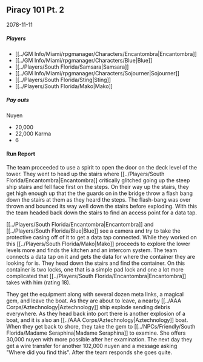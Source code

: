 ## Piracy 101 Pt. 2
2078-11-11
##### Players
- [[../GM Info/Miami/rpgmanager/Characters/Encantombra|Encantombra]]
- [[../GM Info/Miami/rpgmanager/Characters/Blue|Blue]]
- [[../Players/South Florida/Samsara|Samsara]]
- [[../GM Info/Miami/rpgmanager/Characters/Sojourner|Sojourner]]
- [[../Players/South Florida/Sting|Sting]]
- [[../Players/South Florida/Mako|Mako]]
##### Pay outs
Nuyen
- 20,000
- 22,000
Karma
- 6

#### Run Report
The team proceeded to use a spirit to open the door on the deck level of the tower. They went to head up the stairs where [[../Players/South Florida/Encantombra|Encantombra]] critically glitched going up the steep ship stairs and fell face first on the steps. On their way up the stairs, they get high enough up that the the guards on in the bridge throw a flash bang down the stairs at them as they heard the steps. The flash-bang was over thrown and bounced its way well down the stairs before exploding. With this the team headed back down the stairs to find an access point for a data tap.

[[../Players/South Florida/Encantombra|Encantombra]] and [[../Players/South Florida/Blue|Blue]] see a camera and try to take the protective casing off of it to get a data tap connected. While they worked on this [[../Players/South Florida/Mako|Mako]] proceeds to explore the lower levels more and finds the kitchen and an intercom system. The team connects a data tap on it and gets the data for where the container they are looking for is. They head down the stairs and find the container. On this container is two locks, one that is a simple pad lock and one a lot more complicated that [[../Players/South Florida/Encantombra|Encantombra]] takes with him (rating 18). 

They get the equipment along with several dozen meta links, a magical gem, and leave the boat. As they are about to leave, a nearby [[../AAA Corps/Aztechnology|Aztechnology]] ship explode sending debris everywhere. As they head back into port there is another explosion of a boat, and it is also an [[../AAA Corps/Aztechnology|Aztechnology]] boat. When they get back to shore, they take the gem to [[../NPCs/Friendly/South Florida/Madame Seraphina|Madame Seraphina]] to examine. She offers 30,000 nuyen with more possible after her examination. The next day they get a wire transfer for another 102,000 nuyen and a message asking "Where did you find this". After the team responds she goes quite.